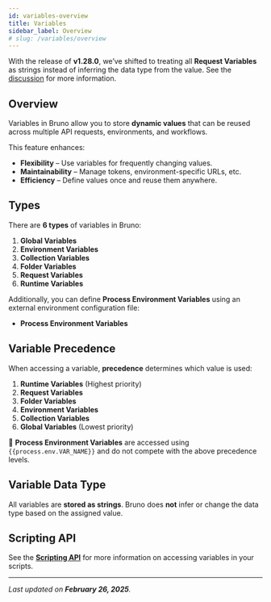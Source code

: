 ```yaml
---
id: variables-overview
title: Variables
sidebar_label: Overview
# slug: /variables/overview
---
```


<!-- ## Variables -->

With the release of **v1.28.0**, we’ve shifted to treating all **Request Variables** as strings instead of inferring the data type from the value. See the [discussion](#) for more information.

## Overview

Variables in Bruno allow you to store **dynamic values** that can be reused across multiple API requests, environments, and workflows.

This feature enhances:

- **Flexibility** – Use variables for frequently changing values.
- **Maintainability** – Manage tokens, environment-specific URLs, etc.
- **Efficiency** – Define values once and reuse them anywhere.

## Types

There are **6 types** of variables in Bruno:

1. **Global Variables**
2. **Environment Variables**
3. **Collection Variables**
4. **Folder Variables**
5. **Request Variables**
6. **Runtime Variables**

<!-- 7. [Runtime Variables (Highest priority)](getting-started/variables/runtime-variables)
8. [Request Variables](getting-started/variables/request-variables)
9. [Folder Variables](getting-started/variables/folder-variables)
10. [Environment Variables](getting-started/variables/environment-variables)
11. [Collection Variables](getting-started/variables/collection-variables)
12. [Global Variables (Lowest priority)](getting-started/variables/global-variables) -->

Additionally, you can define **Process Environment Variables** using an external environment configuration file:

- **Process Environment Variables**

## Variable Precedence

When accessing a variable, **precedence** determines which value is used:

1. **Runtime Variables** (Highest priority)
2. **Request Variables**
3. **Folder Variables**
4. **Environment Variables**
5. **Collection Variables**
6. **Global Variables** (Lowest priority)

🚀 **Process Environment Variables** are accessed using `{{process.env.VAR_NAME}}` and do not compete with the above precedence levels.

## Variable Data Type

All variables are **stored as strings**. Bruno does **not** infer or change the data type based on the assigned value.

## Scripting API

See the **[Scripting API](#)** for more information on accessing variables in your scripts.

---

_Last updated on **February 26, 2025**._

